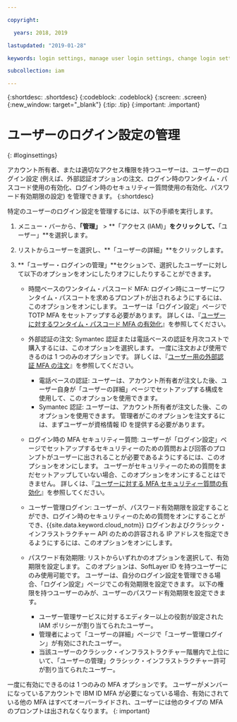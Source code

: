 ```yaml
---

copyright:

  years: 2018, 2019

lastupdated: "2019-01-28"

keywords: login settings, manage user login settings, change login settings for user

subcollection: iam

---
```


{:shortdesc: .shortdesc}
{:codeblock: .codeblock}
{:screen: .screen}
{:new_window: target="_blank"}
{:tip: .tip}
{:important: .important}

# ユーザーのログイン設定の管理
{: #loginsettings}

アカウント所有者、または適切なアクセス権限を持つユーザーは、ユーザーのログイン設定 (例えば、外部認証オプションの注文、ログイン時のワンタイム・パスコード使用の有効化、ログイン時のセキュリティー質問使用の有効化、パスワード有効期限の設定) を管理できます。
{:shortdesc}

特定のユーザーのログイン設定を管理するには、以下の手順を実行します。

1. メニュー・バーから、**「管理」** &gt; **「アクセス (IAM)」**をクリックして、**「ユーザー」**を選択します。
2. リストからユーザーを選択し、**「ユーザーの詳細」**をクリックします。
3. **「ユーザー・ログインの管理」**セクションで、選択したユーザーに対して以下のオプションをオンにしたりオフにしたりすることができます。

    * 時間ベースのワンタイム・パスコード MFA: ログイン時にユーザーにワンタイム・パスコートを求めるプロンプトが出されるようにするには、このオプションをオンにします。 ユーザーは「ログイン設定」ページで TOTP MFA をセットアップする必要があります。 詳しくは、『[ユーザーに対するワンタイム・パスコード MFA の有効化](/docs/iam?topic=iam-totp#totp)』を参照してください。

    * 外部認証の注文: Symantec 認証または電話ベースの認証を月次コストで購入するには、このオプションを選択します。 一度に注文および使用できるのは 1 つのみのオプションです。 詳しくは、『[ユーザー用の外部認証 MFA の注文](/docs/iam?topic=iam-external#external)』を参照してください。

        * 電話ベースの認証: ユーザーは、アカウント所有者が注文した後、ユーザー自身が「ユーザーの詳細」ページでセットアップする構成を使用して、このオプションを使用できます。
        * Symantec 認証: ユーザーは、アカウント所有者が注文した後、このオプションを使用できます。 管理者がこのオプションを注文するには、まずユーザーが資格情報 ID を提供する必要があります。

    * ログイン時の MFA セキュリティー質問: ユーザーが「ログイン設定」ページでセットアップするセキュリティーのための質問および回答のプロンプトがユーザーに出されることが必要であるようにするには、このオプションをオンにします。 ユーザーがセキュリティーのための質問をまだセットアップしていない場合、このオプションをオンにすることはできません。 詳しくは、『[ユーザーに対する MFA セキュリティー質問の有効化](/docs/iam?topic=iam-questions#questions)』を参照してください。

    * ユーザー管理ログイン: ユーザーが、パスワード有効期限を設定することができ、ログイン時のセキュリティーのための質問をオンにすることができ、{{site.data.keyword.cloud_notm}} ログインおよびクラシック・インフラストラクチャー API のための許容される IP アドレスを指定できるようにするには、このオプションをオンにします。

    * パスワード有効期限: リストからいずれかのオプションを選択して、有効期限を設定します。 このオプションは、SoftLayer ID を持つユーザーにのみ使用可能です。 ユーザーは、自分のログイン設定を管理できる場合、「ログイン設定」ページでこの有効期限を設定できます。 以下の権限を持つユーザーのみが、ユーザーのパスワード有効期限を設定できます。

        * ユーザー管理サービスに対するエディター以上の役割が設定された IAM ポリシーが割り当てられたユーザー。
        * 管理者によって「ユーザーの詳細」ページで「ユーザー管理ログイン」が有効にされたユーザー。
        * 当該ユーザーのクラシック・インフラストラクチャー階層内で上位にいて、「ユーザーの管理」クラシック・インフラストラクチャー許可が割り当てられたユーザー。

一度に有効にできるのは 1 つのみの MFA オプションです。 ユーザーがメンバーになっているアカウントで IBM ID MFA が必要になっている場合、有効にされている他の MFA はすべてオーバーライドされ、ユーザーには他のタイプの MFA のプロンプトは出されなくなります。
{: important}
